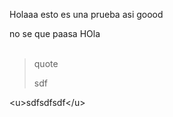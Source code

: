 ---
---

Holaaa esto es una prueba asi goood

no se que paasa      HOla </br></br>

> quote
> 
> sdf

&lt;u&gt;sdfsdfsdf&lt;/u&gt;